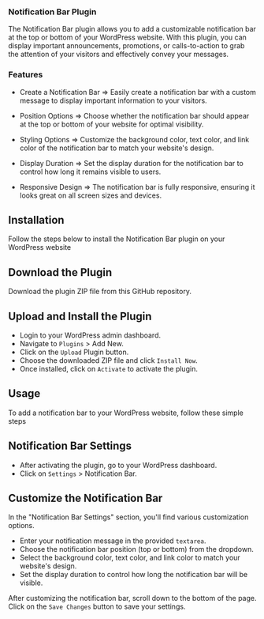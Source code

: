 ### Notification Bar Plugin

The Notification Bar plugin allows you to add a customizable notification bar at the top or bottom of your WordPress website. With this plugin, you can display important announcements, promotions, or calls-to-action to grab the attention of your visitors and effectively convey your messages.


### Features

- Create a Notification Bar => Easily create a notification bar with a custom message to display important information to your visitors.

- Position Options => Choose whether the notification bar should appear at the top or bottom of your website for optimal visibility.

- Styling Options => Customize the background color, text color, and link color of the notification bar to match your website's design.

- Display Duration => Set the display duration for the notification bar to control how long it remains visible to users.

- Responsive Design => The notification bar is fully responsive, ensuring it looks great on all screen sizes and devices.


## Installation

Follow the steps below to install the Notification Bar plugin on your WordPress website

## Download the Plugin

Download the plugin ZIP file from this GitHub repository.

## Upload and Install the Plugin

- Login to your WordPress admin dashboard.
- Navigate to `Plugins` > Add New.
- Click on the `Upload` Plugin button.
- Choose the downloaded ZIP file and click `Install Now`.
- Once installed, click on `Activate` to activate the plugin.

## Usage

To add a notification bar to your WordPress website, follow these simple steps

## Notification Bar Settings

- After activating the plugin, go to your WordPress dashboard.
- Click on `Settings` > Notification Bar.

## Customize the Notification Bar

In the "Notification Bar Settings" section, you'll find various customization options.
- Enter your notification message in the provided `textarea`.
- Choose the notification bar position (top or bottom) from the dropdown.
- Select the background color, text color, and link color to match your website's design.
- Set the display duration to control how long the notification bar will be visible.

After customizing the notification bar, scroll down to the bottom of the page.
Click on the `Save Changes` button to save your settings.